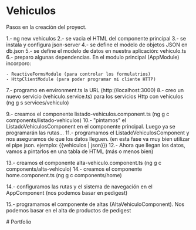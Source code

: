 # Vehiculos

Pasos en la creación del proyect.

1.- ng new vehiculos
2.- se vacia el HTML del componente principal
3.- se instala y configura json-server
4.- se define el modelo de objetos JSON en db.json
5.- se define el modelo de datos en nuestra aplicación: vehiculo.ts
6.- preparo algunas dependencias. En el modulo principal (AppModule) incorporo: 
    
    - ReactiveFormsModule (para controlar los formulatrios)
    - HttpClientModule (para poder programar mi cliente HTTP)

7.- programo en environment.ts la URL (http://localhost:3000)
8.- creo un nuevo servicio (vehiculo.service.ts) para los servicios Http con vehiculos (ng g s services/vehiculo)

9.- creamos el componente listado-vehiculos.component.ts (ng g c components/listado-vehiculos)
10.- "pintamos" el ListadoVehiculosComponent en el componente principal. Luego ya se programarán las rutas...
11.- programamos el ListadoVehiculosComponent y nos aseguramos de que los datos lleguen. (en esta fase va muy bien utilizar el pipe json. ejemplo: {{vehiculos | json}})
12.- Ahora que llegan los datos, vamos a pintarlos en una tabla de HTML (más o menos bien)

13.- creamos el componente alta-vehiculo.component.ts (ng g c components/alta-vehiculo)
14.- creamos el componente home.component.ts (ng g c components/home)

14.- configuramos las rutas y el sistema de navegación en el AppComponent (nos podemos basar en pedigest)

15.- programamos el componente de altas (AltaVehiculoComponent). Nos podemos basar en el alta de productos de pedigest









#   P o r t f o l i o  
 